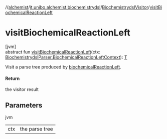 //[alchemist](../../../index.md)/[it.unibo.alchemist.biochemistrydsl](../index.md)/[BiochemistrydslVisitor](index.md)/[visitBiochemicalReactionLeft](visit-biochemical-reaction-left.md)

# visitBiochemicalReactionLeft

[jvm]\
abstract fun [visitBiochemicalReactionLeft](visit-biochemical-reaction-left.md)(ctx: [BiochemistrydslParser.BiochemicalReactionLeftContext](../-biochemistrydsl-parser/-biochemical-reaction-left-context/index.md)): [T](../../it.unibo.alchemist.model.implementations.conditions/-generic-molecule-present/index.md)

Visit a parse tree produced by [biochemicalReactionLeft](../-biochemistrydsl-parser/biochemical-reaction-left.md).

#### Return

the visitor result

## Parameters

jvm

| | |
|---|---|
| ctx | the parse tree |

